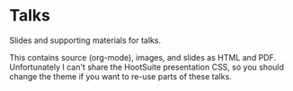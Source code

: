 Talks
=====

Slides and supporting materials for talks.

This contains source (org-mode), images, and slides as HTML and PDF. Unfortunately I can't share the HootSuite presentation CSS, so you should change the theme if you want to re-use parts of these talks.
